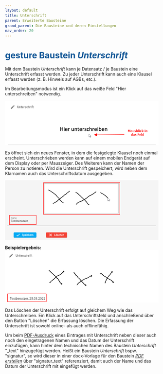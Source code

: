 ```yaml
---
layout: default
title: Unterschrift
parent: Erweiterte Bausteine
grand_parent: Die Bausteine und deren Einstellungen
nav_order: 20
---
```


# <span style="color:#0b5394"><span class="material-icons">gesture</span> **Baustein *Unterschrift***</span>

Mit dem Baustein *Unterschrift* kann je Datensatz / je Baustein eine Unterschrift erfasst werden.
Zu jeder Unterschrift kann auch eine Klausel erfasst werden (z. B. Hinweis auf AGBs, etc.).

Im Bearbeitungsmodus ist ein Klick auf das weiße Feld "Hier unterschreiben" notwendig.

![signature](\assets\record-spec-settings\1signature.png "signature")

Es öffnet sich ein neues Fenster, in dem die festgelegte Klausel noch einmal erscheint. Unterschrieben
werden kann auf einem mobilen Endgerät auf dem Display oder per Mauszeiger. Des Weiteren kann
der Namen der Person zu notieren. Wird die Unterschrift gespeichert, wird neben dem Klarnamen auch
das Unterschriftsdatum ausgegeben.

![signature](\assets\record-spec-settings\1signature2.png "signature")

**Beispielergebnis:**  
![signature](\assets\record-spec-settings\1signature3.png "signature")

Das Löschen der Unterschrift erfolgt auf gleichem Weg wie das Unterschreiben.
Ein Klick auf das Unterschriftsfeld und anschließend über den Button "Löschen" die Erfassung
löschen. Die Erfassung der Unterschrift ist sowohl online- als auch offlinefähig.

Um beim [PDF-Ausdruck](/docs/record-spec-settings/grand-child-expanded/create-pdf.html) eines Eintrages mit Unterschrift neben dieser auch noch 
den eingetragenen Namen und das Datum der Unterschrift einzufügen, kann hinter dem 
technischen Namen des Baustein *Unterschrift* "_text" hinzugefügt werden.
Heißt ein Baustein *Unterschrift* bspw. "signatur", so wird dieser in einer
docx-Vorlage für den Baustein [*PDF erstellen*](/docs/record-spec-settings/grand-child-expanded/create-pdf.html) über "signatur_text" referenziert, damit auch der Name und das Datum der Unterschrift mit eingefügt werden.